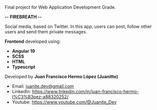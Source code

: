 Final project for Web Application Development Grade.

**-- FIREBREATH --**

Social media, based on Twitter.
In this app, users can post, follow other users and send them private messages.

**Frontend** developed using:
- **Angular 19**
- **SCSS**
- **HTML**
- **Typescript**

Developed by **Juan Francisco Hermo López (Juanitte)**
- Email: juanite.dev@gmail.com
- LinkedIn: https://www.linkedin.com/in/juan-francisco-hermo-l%C3%B3pez-a88320252/
- Youtube: https://www.youtube.com/@Juanite_Dev
